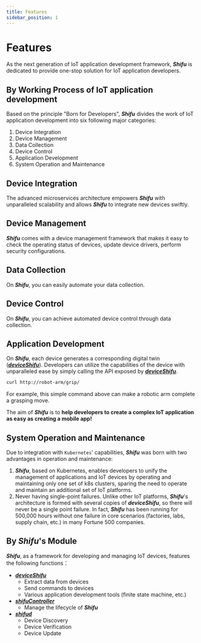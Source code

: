 ```yaml
---
title: Features
sidebar_position: 1
---
```


# Features

As the next generation of IoT application development framework, ***Shifu*** is dedicated to provide one-stop solution for IoT application developers. 

## By Working Process of IoT application development

Based on the principle "Born for Developers", ***Shifu*** divides the work of IoT application development into six following major categories:

1. Device Integration
2. Device Management
3. Data Collection
4. Device Control
5. Application Development
6. System Operation and Maintenance

## Device Integration

The advanced microservices architecture empowers ***Shifu*** with unparalleled scalability and allows ***Shifu*** to integrate new devices swiftly.

## Device Management

***Shifu*** comes with a device management framework that makes it easy to check the operating status of devices, update device drivers, perform security configurations.

## Data Collection

On ***Shifu***, you can easily automate your data collection.

## Device Control

On ***Shifu***, you can achieve automated device control through data collection.

## Application Development

On ***Shifu***, each device generates a corresponding digital twin ([***deviceShifu***](https://github.com/Edgenesis/shifu/blob/main/docs/design/design-deviceShifu.md)). Developers can utilize the capabilities of the device with unparalleled ease by simply calling the API exposed by [***deviceShifu***](https://github.com/Edgenesis/shifu/blob/main/docs/design/design-deviceShifu.md).

```bash
curl http://robot-arm/grip/
```

For example, this simple command above can make a robotic arm complete a grasping move.

The aim of ***Shifu*** is to **help developers to create a complex IoT application as easy as creating a mobile app!**

## System Operation and Maintenance

Due to integration with `Kubernetes`' capabilities, ***Shifu*** was born with two advantages in operation and maintenance:

1. ***Shifu***, based on Kubernetes, enables developers to unify the management of applications and IoT devices by operating and maintaining only one set of k8s clusters, sparing the need to operate and maintain an additional set of IoT platforms.
2. Never having single-point failures. Unlike other IoT platforms, ***Shifu***'s architecture is formed with several copies of ***deviceShifu***, so there will never be a single point failure. In fact, ***Shifu*** has been running for 500,000 hours without one failure in core scenarios (factories, labs, supply chain, etc.) in many Fortune 500 companies.

## By ***Shifu***'s Module

***Shifu***, as a framework for developing and managing IoT devices, features the following functions：

- [***deviceShifu***](https://github.com/Edgenesis/shifu/blob/main/docs/design/design-deviceShifu.md)
  - Extract data from devices
  - Send commands to devices
  - Various application development tools (finite state machine, etc.)
- [***shifuController***](https://github.com/Edgenesis/shifu/blob/main/docs/design/design-shifuController.md)
  - Manage the lifecycle of ***Shifu***
- [***shifud***](https://github.com/Edgenesis/shifu/blob/main/docs/design/design-shifud.md)
  - Device Discovery
  - Device Verification
  - Device Update
